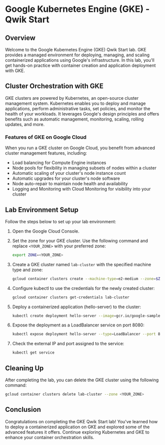 # Google Kubernetes Engine (GKE) - Qwik Start

## Overview

Welcome to the Google Kubernetes Engine (GKE) Qwik Start lab. GKE provides a managed environment for deploying, managing, and scaling containerized applications using Google's infrastructure. In this lab, you'll get hands-on practice with container creation and application deployment with GKE.

## Cluster Orchestration with GKE

GKE clusters are powered by Kubernetes, an open-source cluster management system. Kubernetes enables you to deploy and manage applications, perform administrative tasks, set policies, and monitor the health of your workloads. It leverages Google's design principles and offers benefits such as automatic management, monitoring, scaling, rolling updates, and more.

### Features of GKE on Google Cloud

When you run a GKE cluster on Google Cloud, you benefit from advanced cluster management features, including:

- Load balancing for Compute Engine instances
- Node pools for flexibility in managing subsets of nodes within a cluster
- Automatic scaling of your cluster's node instance count
- Automatic upgrades for your cluster's node software
- Node auto-repair to maintain node health and availability
- Logging and Monitoring with Cloud Monitoring for visibility into your cluster

## Lab Environment Setup

Follow the steps below to set up your lab environment:

1. Open the Google Cloud Console.

2. Set the zone for your GKE cluster. Use the following command and replace `<YOUR_ZONE>` with your preferred zone:

    ```bash
    export ZONE=<YOUR_ZONE>
    ```

3. Create a GKE cluster named `lab-cluster` with the specified machine type and zone:

    ```bash
    gcloud container clusters create --machine-type=e2-medium --zone=$ZONE lab-cluster
    ```

4. Configure kubectl to use the credentials for the newly created cluster:

    ```bash
    gcloud container clusters get-credentials lab-cluster
    ```

5. Deploy a containerized application (hello-server) to the cluster:

    ```bash
    kubectl create deployment hello-server --image=gcr.io/google-samples/hello-app:1.0
    ```

6. Expose the deployment as a LoadBalancer service on port 8080:

    ```bash
    kubectl expose deployment hello-server --type=LoadBalancer --port 8080
    ```

7. Check the external IP and port assigned to the service:

    ```bash
    kubectl get service
    ```

## Cleaning Up

After completing the lab, you can delete the GKE cluster using the following command:

```bash
gcloud container clusters delete lab-cluster --zone <YOUR_ZONE>
```

## Conclusion

Congratulations on completing the GKE Qwik Start lab! You've learned how to deploy a containerized application on GKE and explored some of the advanced features it offers. Continue exploring Kubernetes and GKE to enhance your container orchestration skills.